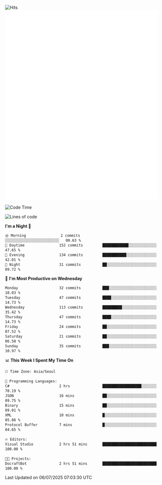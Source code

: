 ![Hits](https://hits.seeyoufarm.com/api/count/incr/badge.svg?url=https%3A%2F%2Fgithub.com%2Fbabaisnyan&count_bg=%2379C83D&title_bg=%23555555&icon=apple.svg&icon_color=%23E7E7E7&title=hits&edge_flat=false)
<br/>
![Metrics](https://github.com/babaisnyan/babaisnyan/blob/main/github-metrics.svg)

<!--START_SECTION:waka-->
![Code Time](http://img.shields.io/badge/Code%20Time-1%2C551%20hrs%2056%20mins-blue)

![Lines of code](https://img.shields.io/badge/From%20Hello%20World%20I%27ve%20Written-932.1%20thousand%20lines%20of%20code-blue)

**I'm a Night 🦉** 

```text
🌞 Morning                2 commits           ░░░░░░░░░░░░░░░░░░░░░░░░░   00.63 % 
🌆 Daytime                152 commits         ████████████░░░░░░░░░░░░░   47.65 % 
🌃 Evening                134 commits         ███████████░░░░░░░░░░░░░░   42.01 % 
🌙 Night                  31 commits          ██░░░░░░░░░░░░░░░░░░░░░░░   09.72 % 
```
📅 **I'm Most Productive on Wednesday** 

```text
Monday                   32 commits          ███░░░░░░░░░░░░░░░░░░░░░░   10.03 % 
Tuesday                  47 commits          ████░░░░░░░░░░░░░░░░░░░░░   14.73 % 
Wednesday                113 commits         █████████░░░░░░░░░░░░░░░░   35.42 % 
Thursday                 47 commits          ████░░░░░░░░░░░░░░░░░░░░░   14.73 % 
Friday                   24 commits          ██░░░░░░░░░░░░░░░░░░░░░░░   07.52 % 
Saturday                 21 commits          ██░░░░░░░░░░░░░░░░░░░░░░░   06.58 % 
Sunday                   35 commits          ███░░░░░░░░░░░░░░░░░░░░░░   10.97 % 
```


📊 **This Week I Spent My Time On** 

```text
🕑︎ Time Zone: Asia/Seoul

💬 Programming Languages: 
C#                       2 hrs               ██████████████████░░░░░░░   70.19 % 
JSON                     16 mins             ██░░░░░░░░░░░░░░░░░░░░░░░   09.75 % 
Binary                   15 mins             ██░░░░░░░░░░░░░░░░░░░░░░░   09.01 % 
XML                      10 mins             █░░░░░░░░░░░░░░░░░░░░░░░░   05.86 % 
Protocol Buffer          7 mins              █░░░░░░░░░░░░░░░░░░░░░░░░   04.65 % 

🔥 Editors: 
Visual Studio            2 hrs 51 mins       █████████████████████████   100.00 % 

🐱‍💻 Projects: 
DocraftBot               2 hrs 51 mins       █████████████████████████   100.00 % 
```


 Last Updated on 06/07/2025 07:03:30 UTC
<!--END_SECTION:waka-->
